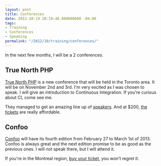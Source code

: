 ```yaml
---
layout: post
title: Conferences
date: 2012-10-19 20:19:40.000000000 -04:00
tags:
- Training
- Conferences
- Speaking
permalink: "/2012/10/training/conferences/"
---
```

In the next few months, I will be a 2 conferences.

## True North PHP

[True North PHP](http://truenorthphp.ca/ "True North PHP") is a new conference that will be held in the Toronto area. It will be on November 2nd and 3rd. I'm very excited as I was chosen to speak. I will give an introduction to Continuous Integration. If you're curious about CI, come see me.

They managed to get an amazing line up of [speakers](http://truenorthphp.ca/speakers.php "True North PHP Speakers"). And at $200, [the tickets](http://truenorthphp.ca/tickets.php "Buy True North PHP Tickets") are really affordable.

## Confoo

[Confoo](http://confoo.ca "Confoo") will have its fourth edition from February 27 to March 1st of 2013. Confoo is always great and the next edition promise to be as good as the previous ones. I will not speak there, but I will attend it.

If you're in the Montreal region, [buy your ticket](http://confoo.ca/en/register "Buy Confoo tickets"), you won't regret it.

